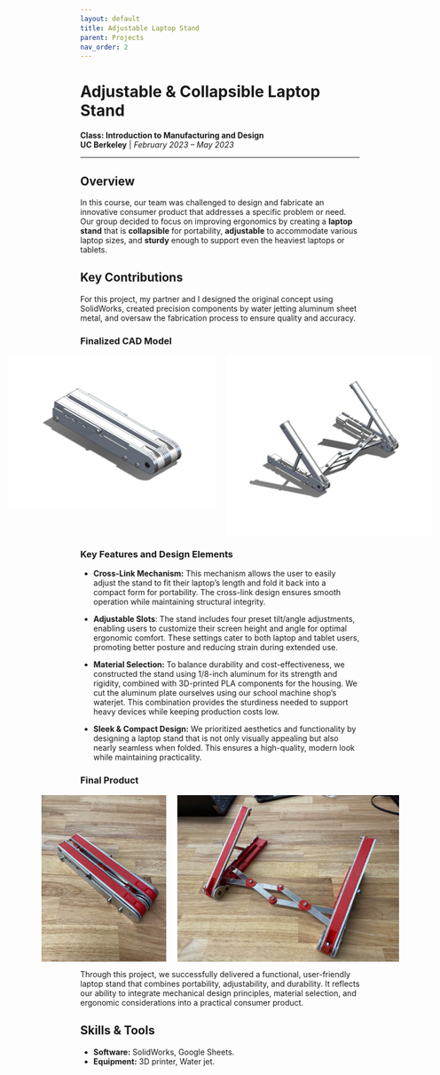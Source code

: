 ```yaml
---
layout: default
title: Adjustable Laptop Stand
parent: Projects
nav_order: 2
---
```


# Adjustable & Collapsible Laptop Stand
**Class: Introduction to Manufacturing and Design**  
**UC Berkeley** | *February 2023 – May 2023*

---

## Overview 
In this course, our team was challenged to design and fabricate an innovative consumer product that addresses a specific problem or need. Our group decided to focus on improving ergonomics by creating a **laptop stand** that is **collapsible** for portability, **adjustable** to accommodate various laptop sizes, and **sturdy** enough to support even the heaviest laptops or tablets.

## Key Contributions

For this project, my partner and I designed the original concept using SolidWorks, created precision components by water jetting aluminum sheet metal, and oversaw the fabrication process to ensure quality and accuracy. 

### Finalized CAD Model
<div style="display: flex; justify-content: center; gap: 20px;">
  <img src="assets/CADlaptopstandcollapsed.png" alt="Laptop stand closed CAD" style="height: 275px; width: auto;">
  <img src="assets/CADlaptopstandopen.png" alt="Laptop stand open CAD" style="height: 325px; width: auto;">
</div>

### Key Features and Design Elements
- **Cross-Link Mechanism:** This mechanism allows the user to easily adjust the stand to fit their laptop’s length and fold it back into a compact form for portability. The cross-link design ensures smooth operation while maintaining structural integrity.

- **Adjustable Slots**: The stand includes four preset tilt/angle adjustments, enabling users to customize their screen height and angle for optimal ergonomic comfort. These settings cater to both laptop and tablet users, promoting better posture and reducing strain during extended use.

- **Material Selection:** To balance durability and cost-effectiveness, we constructed the stand using 1/8-inch aluminum for its strength and rigidity, combined with 3D-printed PLA components for the housing. We cut the aluminum plate ourselves using our school machine shop’s waterjet. This combination provides the sturdiness needed to support heavy devices while keeping production costs low.

- **Sleek & Compact Design:** We prioritized aesthetics and functionality by designing a laptop stand that is not only visually appealing but also nearly seamless when folded. This ensures a high-quality, modern look while maintaining practicality.

### Final Product 
<div style="display: flex; justify-content: center; gap: 20px;">
  <img src="assets/laptopstandclosed.jpg" alt="Laptop stand closed" style="height: 300px; width: auto;">
  <img src="assets/laptopstandopen.jpg" alt="Laptop stand open" style="height: 300px; width: auto;"> 
</div>

Through this project, we successfully delivered a functional, user-friendly laptop stand that combines portability, adjustability, and durability. It reflects our ability to integrate mechanical design principles, material selection, and ergonomic considerations into a practical consumer product.

## Skills & Tools  
- **Software:** SolidWorks, Google Sheets.
- **Equipment:** 3D printer, Water jet.